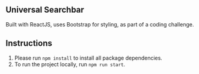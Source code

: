 ## Universal Searchbar

Built with ReactJS, uses Bootstrap for styling, as part of a coding challenge.

## Instructions

1. Please run `npm install` to install all package dependencies.
2. To run the project locally, run `npm run start`.
